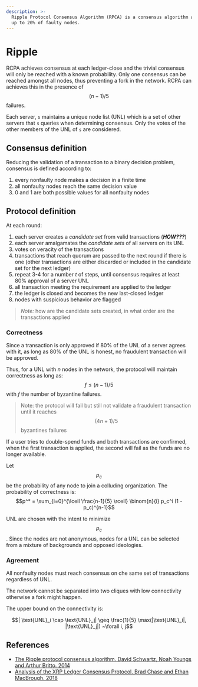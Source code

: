 ```yaml
---
description: >-
  Ripple Protocol Consensus Algorithm (RPCA) is a consensus algorithm allowing
  up to 20% of faulty nodes.
---
```


# Ripple

RCPA achieves consensus at each ledger-close and the trivial consensus will only be reached with a known probability. Only one consensus can be reached amongst all nodes, thus preventing a fork in the network. RCPA can achieves this in the presence of $$(n−1)/5$$ failures.

Each server, `s` maintains a unique node list (UNL) which is a set of other servers that `s` queries when determining consensus. Only the votes of the other members of the UNL of `s` are considered.

## Consensus definition

Reducing the validation of a transaction to a binary decision problem, consensus is defined according to:

1. every nonfaulty node makes a decision in a finite time
2. all nonfaulty nodes reach the same decision value
3. 0 and 1 are both possible values for all nonfaulty nodes

## Protocol definition

At each round:

1. each server creates a _candidate set_ from valid transactions (_**HOW???**_)
2. each server amalgamates the _candidate sets_ of all servers on its UNL
3. votes on veracity of the transactions
4. transactions that reach quorum are passed to the next round if there is one (other transactions are either discarded or included in the candidate set for the next ledger)
5. repeat 3-4 for a number $t$ of steps, until consensus requires at least 80% approval of a server UNL
6. all transaction meeting the requirement are applied to the ledger
7. the ledger is closed and becomes the new last-closed ledger
8. nodes with suspicious behavior are flagged

> _Note:_ how are the candidate sets created, in what order are the transactions applied

### Correctness

Since a transaction is only approved if 80% of the UNL of a server agrees with it, as long as 80% of the UNL is honest, no fraudulent transaction will be approved.

Thus, for a UNL with $n$ nodes in the network, the protocol will maintain correctness as long as: $$f \leq (n - 1) / 5$$ with $f$ the number of byzantine failures.

> Note: the protocol will fail but still not validate a fraudulent transaction until it reaches $$(4n + 1) / 5$$ byzantines failures

If a user tries to double-spend funds and both transactions are confirmed, when the first transaction is applied, the second will fail as the funds are no longer available.

Let $$p_c$$ be the probability of any node to join a colluding organization. The probability of correctness  is: $$p^* = \sum_{i=0}^{\lceil \frac{n-1}{5} \rceil} \binom{n}{i} p_c^i (1 - p_c)^{n-1}$$

UNL are chosen with the intent to minimize $$p_c$$. Since the nodes are not anonymous, nodes for a UNL can be selected from a mixture of backgrounds and opposed ideologies.

### Agreement

All nonfaulty nodes must reach consensus on che same set of transactions regardless of UNL.

The network cannot be separated into two cliques with low connectivity otherwise a fork might happen.

The upper bound on the connectivity is:

$$| \text{UNL}_i \cap \text{UNL}_j| \geq \frac{1}{5} \max(|\text{UNL}_i|, |\text{UNL}_j|) ~\forall i, j$$

## References

* [The Ripple protocol consensus algorithm. David Schwartz, Noah Youngs and Arthur Britto. 2014](https://ripple.com/files/ripple\_consensus\_whitepaper.pdf)
* [Analysis of the XRP Ledger Consensus Protocol. Brad Chase and Ethan MacBrough. 2018](https://arxiv.org/abs/1802.07242)

